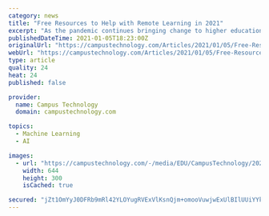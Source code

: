 ```yaml
---
category: news
title: "Free Resources to Help with Remote Learning in 2021"
excerpt: "As the pandemic continues bringing change to higher education through the academic year, faculty, instructional designers and IT professionals are being more selective about the technology they choose for instructing and engaging students."
publishedDateTime: 2021-01-05T18:23:00Z
originalUrl: "https://campustechnology.com/Articles/2021/01/05/Free-Resources-to-Help-with-Remote-Learning-in-2021.aspx?p=1"
webUrl: "https://campustechnology.com/Articles/2021/01/05/Free-Resources-to-Help-with-Remote-Learning-in-2021.aspx?p=1"
type: article
quality: 24
heat: 24
published: false

provider:
  name: Campus Technology
  domain: campustechnology.com

topics:
  - Machine Learning
  - AI

images:
  - url: "https://campustechnology.com/-/media/EDU/CampusTechnology/2021-images/20210105learningtools.jpg"
    width: 644
    height: 300
    isCached: true

secured: "jZt1OmYyJ0DFRb9mRl42YLOYugRVExVlKsnQjm+omooVuwjwExUlBIlUUiYYkK5dQEL1H3uQKYiFfJI1/xzWQtYT20t6z3DEo7gMRMafuIbfae44e3HblYc/B0egNKyY80Nb5hXjCdl57WueocmDUcmuuVdiAx0fWh9QfM0f4WStwQnRKmlRNW16FphQCeJahMBz7cFXhDhesNO/kSkmattCO/T+MLpJXjL3bSnekdDRKzTlYLmZ1oQLSFHfGUaI5DdsCb6thaT3zy5NjvcUlkIVjxPXsVtRuH87eJ48DyXxJyCYa2Bks6VPOZWSyeu+jCW+kEGqxqHqPD0GXTWYT0PaFGO4+Wv1nufAHD74uT4=;NOzT2eQ8Sh/74Qj+T7qvMw=="
---
```


